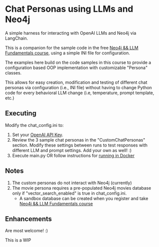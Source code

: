 # Chat Personas using LLMs and Neo4j

A simple harness for interacting with OpenAI LLMs and Neo4j via LangChain.

This is a companion for the sample code in the free [Neo4j && LLM Fundamentals course](https://graphacademy.neo4j.com/courses/llm-fundamentals/), using a simple INI file for configuration.

The examples here build on the code samples in this course to provide a configuration based OOP implementation with customizable "Persona" classes.

This allows for easy creation, modification and testing of different chat personas via configuration (i.e., INI file) without having to change Python code for every behavioral LLM change (i.e, temperature, prompt template, etc.)

## Executing
Modify the chat_config.ini to:
1. Set your [OpenAI API Key](https://platform.openai.com/api-keys).
2. Review the 3 sample chat personas in the "CustomChatPersonas" section. Modify these settings between runs to test responses with different LLM and prompt settings. Add your own as well! :) 
4. Execute main.py OR follow instructions for [running in Docker](README.Docker.md)

## Notes
1. The custom personas do not interact with Neo4j (currently)
2. The movie persona requires a pre-populated Neo4j movies database only if "vector_search_enabled" is true in chat_config.ini.
   - A sandbox database can be created when you register and take [Neo4j && LLM Fundamentals course](https://graphacademy.neo4j.com/courses/llm-fundamentals)

## Enhancements
Are most welcome! :)

This is a WIP
